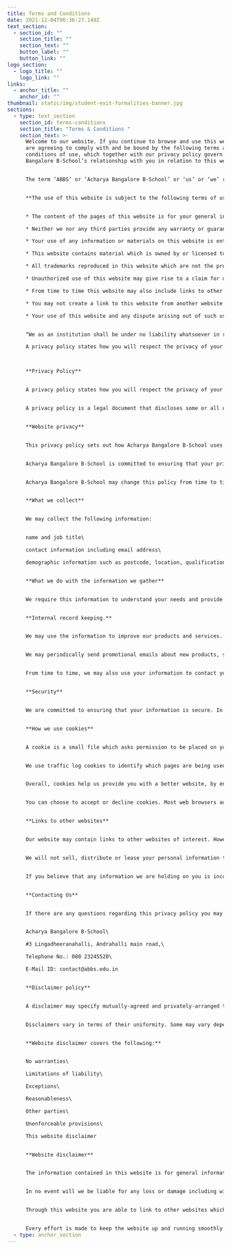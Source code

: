 ```yaml
---
title: Terms and Conditions
date: 2021-12-04T06:36:27.149Z
text_section:
  - section_id: ""
    section_title: ""
    section_text: ""
    button_label: ""
    button_link: ""
logo_section:
  - logo_title: ""
    logo_link: ""
links:
  - anchor_title: ""
    anchor_id: ""
thumbnail: static/img/student-exit-formalities-banner.jpg
sections:
  - type: text_section
    section_id: terms-conditions
    section_title: "Terms & Conditions "
    section_text: >-
      Welcome to our website. If you continue to browse and use this website you
      are agreeing to comply with and be bound by the following terms and
      conditions of use, which together with our privacy policy govern Acharya
      Bangalore B-School’s relationship with you in relation to this website. 


      The term ‘ABBS’ or ‘Acharya Bangalore B-School’ or ‘us’ or ‘we’ refers to the owner of the website whose registered office is Andrahalli main road, Off magadi road, Bangalore 560091. Our Trust registration number is \[Document No: NGB-4-00301-2018-19, Bangalore]. The term ‘you’ refers to the user or viewer of our website. 


      **The use of this website is subject to the following terms of use:** 


      * The content of the pages of this website is for your general information and use only. It is subject to change without notice. 

      * Neither we nor any third parties provide any warranty or guarantee as to the accuracy, timeliness, performance, completeness or suitability of the information and materials found or offered on this website for any particular purpose. You acknowledge that such information and materials may contain inaccuracies or errors and we expressly exclude liability for any such inaccuracies or errors to the fullest extent permitted by law. 

      * Your use of any information or materials on this website is entirely at your own risk, for which we shall not be liable. It shall be your own responsibility to ensure that any products, services or information available through this website meet your specific requirements. 

      * This website contains material which is owned by or licensed to us. This material includes, but is not limited to, the design, layout, look, appearance and graphics. Reproduction is prohibited other than in accordance with the copyright notice, which forms part of these terms and conditions. 

      * All trademarks reproduced in this website which are not the property of, or licensed to, the operator is acknowledged on the website. 

      * Unauthorized use of this website may give rise to a claim for damages and/or be a criminal offence. 

      * From time to time this website may also include links to other websites. These links are provided for your convenience to provide further information. They do not signify that we endorse the website(s). We have no responsibility for the content of the linked website(s). 

      * You may not create a link to this website from another website or document without Acharya Bangalore B-School’s prior written consent. 

      * Your use of this website and any dispute arising out of such use of the website is subject to the laws of India or other regulatory authority. 


      “We as an institution shall be under no liability whatsoever in respect of any loss or damage arising directly or indirectly out of the decline of authorization for any Transaction, on Account of the Cardholder having exceeded the preset limit mutually agreed by us with our acquiring bank from time to time”

      A privacy policy states how you will respect the privacy of your website users. It says what information you will gather, how you will use it and how you will keep it secure. 



      **Privacy Policy** 


      A privacy policy states how you will respect the privacy of your website users. It says what information you will gather, how you will use it and how you will keep it secure.


      A privacy policy is a legal document that discloses some or all of the ways a party gathers, uses, discloses and manages a customer’s data. The exact contents of a privacy policy will depend upon the applicable law and may need to address the requirements of multiple countries or jurisdictions. While there is no universal guidance for the content of specific privacy policies, a number of organizations provide example forms.


      **Website privacy**


      This privacy policy sets out how Acharya Bangalore B-School uses and protects any information that you give Acharya Bangalore B-School when you use this website.


      Acharya Bangalore B-School is committed to ensuring that your privacy is protected. Should we ask you to provide certain information by which you can be identified when using this website, and then you can be assured that it will only be used in accordance with this privacy statement.


      Acharya Bangalore B-School may change this policy from time to time by updating this page. You should check this page from time to time to ensure that you are happy with any changes. This policy is effective from October 31st 2020.


      **What we collect**


      We may collect the following information:


      name and job title\

      contact information including email address\

      demographic information such as postcode, location, qualifications etc


      **What we do with the information we gather**


      We require this information to understand your needs and provide you with a better service, and in particular for the following reasons:


      **Internal record keeping.**


      We may use the information to improve our products and services.


      We may periodically send promotional emails about new products, special offers or other information which we think you may find interesting using the email address which you have provided.


      From time to time, we may also use your information to contact you for market research purposes. We may contact you by email, phone, fax or mail. We may use the information to customize the website according to your interests.


      **Security**


      We are committed to ensuring that your information is secure. In order to prevent unauthorized access or disclosure we have put in place suitable physical, electronic and managerial procedures to safeguard and secure the information we collect online.


      **How we use cookies**


      A cookie is a small file which asks permission to be placed on your computer’s hard drive. Once you agree, the file is added and the cookie helps analyses web traffic or lets you know when you visit a particular site. Cookies allow web applications to respond to you as an individual. The web application can tailor its operations to your needs, likes and dislikes by gathering and remembering information about your preferences.


      We use traffic log cookies to identify which pages are being used. This helps us analyses data about webpage traffic and improve our website in order to tailor it to customer needs. We only use this information for statistical analysis purposes and then the data is removed from the system.


      Overall, cookies help us provide you with a better website, by enabling us to monitor which pages you find useful and which you do not. A cookie in no way gives us access to your computer or any information about you, other than the data you choose to share with us.


      You can choose to accept or decline cookies. Most web browsers automatically accept cookies, but you can usually modify your browser setting to decline cookies if you prefer. This may prevent you from taking full advantage of the website.


      **Links to other websites**


      Our website may contain links to other websites of interest. However, once you have used these links to leave our site, you should note that we do not have any control over that other website. Therefore, we cannot be responsible for the protection and privacy of any information which you provide whilst visiting such sites and such sites are not governed by this privacy statement. You should exercise caution and look at the privacy statement applicable to the website in question.


      We will not sell, distribute or lease your personal information to third parties unless we have your permission or are required by law to do so. We may use your personal information to send you promotional information about third parties which we think you may find interesting if you tell us that you wish this to happen.


      If you believe that any information we are holding on you is incorrect or incomplete, please write to or email us as soon as possible, at the above address. We will promptly correct any information found to be incorrect.


      **Contacting Us**


      If there are any questions regarding this privacy policy you may contact us using the information below:


      Acharya Bangalore B-School\

      #3 Lingadheeranahalli, Andrahalli main road,\

      Telephone No.: 080 23245520\

      E-Mail ID: contact@abbs.edu.in


      **Disclaimer policy**


      A disclaimer may specify mutually-agreed and privately-arranged terms and conditions as part of a contract; or may specify warnings or expectations to the general public (or some other class of persons) in order to fulfill a duty of care owed to prevent unreasonable risk of harm or injury. Some disclaimers are intended to limit exposure to damages after harm or injury has already been suffered. Additionally, some kinds of disclaimers may represent a voluntary waiver of a right or obligation that may be owed to the disclaiming.


      Disclaimers vary in terms of their uniformity. Some may vary depending on the specific context and parties involved, while other types of disclaimers may strictly adhere to a uniform and established set of formalities that are rarely or never modified, except under official authority.


      **Website disclaimer covers the following:**


      No warranties\

      Limitations of liability\

      Exceptions\

      Reasonableness\

      Other parties\

      Unenforceable provisions\

      This website disclaimer


      **Website disclaimer**


      The information contained in this website is for general information purposes only. The information is provided by Acharya Bangalore B-School and while we endeavor to keep the information up to date and correct, we make no representations or warranties of any kind, express or implied, about the completeness, accuracy, reliability, suitability or availability with respect to the website or the information, products, services, or related graphics contained on the website for any purpose. Any reliance you place on such information is therefore strictly at your own risk.


      In no event will we be liable for any loss or damage including without limitation, indirect or consequential loss or damage, or any loss or damage whatsoever arising from loss of data or profits arise out of, or in connection with, the use of this website.


      Through this website you are able to link to other websites which are not under the control of Acharya Bangalore B-School. We have no control over the nature, content and availability of those sites. The inclusion of any links does not necessarily imply a recommendation or endorse the views expressed within them.


      Every effort is made to keep the website up and running smoothly. However, Acharya Bangalore B-School takes no responsibility for, and will not be liable for, the website being temporarily unavailable due to technical issues beyond our control.
  - type: anchor_section
---
```

